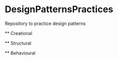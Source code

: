 # DesignPatternsPractices
Repository to practice design patterns

** Creational



** Structural



** Behavioural


